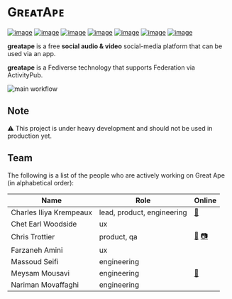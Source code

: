 # GʀᴇᴀᴛAᴘᴇ

[![image](https://img.shields.io/badge/Go-00A7D0?style=for-the-badge&logo=go&logoColor=white)](https://go.dev) [![image](https://img.shields.io/badge/ActivityPub-DD307D?style=for-the-badge&logoColor=white)](https://www.w3.org/TR/activitypub/) [![image](https://img.shields.io/badge/JSON--LD-FF6600?style=for-the-badge&logo=json&logoColor=white)](https://json-ld.org) [![image](https://img.shields.io/badge/Sqlite-449A45?style=for-the-badge&logo=sqlite&logoColor=white)](https://sqlite.org/index.html) [![image](https://img.shields.io/badge/MySQL-32738C?style=for-the-badge&logo=mysql&logoColor=white)](https://www.mysql.com) [![image](https://img.shields.io/badge/MariaDB-39818D?style=for-the-badge&logo=mariadb&logoColor=white)](https://mariadb.com) [![image](https://img.shields.io/badge/PostgreSQL-40668D?style=for-the-badge&logo=postgresql&logoColor=white)](https://www.postgresql.org)

**greatape** is a free **social audio & video** social-media platform that can be used via an app.

**greatape** is a Fediverse technology that supports Federation via ActivityPub.

![main workflow](https://github.com/reiver/greatape/actions/workflows/main.yml/badge.svg)

## Note

⚠️ This project is under heavy development and should not be used in production yet.

## Team

The following is a list of the people who are actively working on Great Ape (in alphabetical order):

| Name                    | Role                       | Online                                                                             |
|-------------------------|----------------------------|------------------------------------------------------------------------------------|
| Charles Iliya Krempeaux | lead, product, engineering | [🐘](https://mastodon.social/@reiver)                                              |
| Chet Earl Woodside      | ux                         |                                                                                    |
| Chris Trottier          | product, qa                | [🐘](https://mastodon.social/@atomicpoet) [📷](https://peerverse.space/atomicpoet) |
| Farzaneh Amini          | ux                         |                                                                                    |
| Massoud Seifi           | engineering                |                                                                                    |
| Meysam Mousavi          | engineering                | [🐘](https://mastodon.social/@xeronith)                                            |
| Nariman Movaffaghi      | engineering                                                                        |
